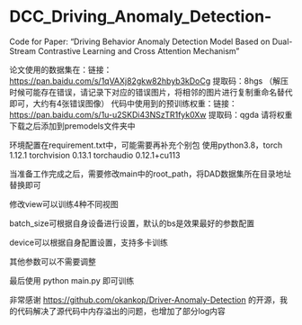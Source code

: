 # DCC_Driving_Anomaly_Detection-
Code for Paper: “Driving Behavior Anomaly Detection Model Based on Dual-Stream Contrastive Learning and Cross Attention Mechanism”

论文使用的数据集在：链接：https://pan.baidu.com/s/1qVAXj82gkw82hbyb3kDoCg 提取码：8hgs 
（解压时候可能存在错误，请记录下对应的错误图片，将相邻的图片进行复制重命名替代即可，大约有4张错误图像）
代码中使用到的预训练权重：链接：https://pan.baidu.com/s/1u-u2SKDi43NSzTR1fyk0Xw 提取码：qgda 
请将权重下载之后添加到premodels文件夹中

环境配置在requirement.txt中，可能需要再补充个别包
使用python3.8，torch 1.12.1 torchvision 0.13.1 torchaudio 0.12.1+cu113

当准备工作完成之后，需要修改main中的root_path，将DAD数据集所在目录地址替换即可

修改view可以训练4种不同视图

batch_size可根据自身设备进行设置，默认的bs是效果最好的参数配置

device可以根据自身配置设置，支持多卡训练

其他参数可以不需要调整

最后使用 python main.py 即可训练

非常感谢 https://github.com/okankop/Driver-Anomaly-Detection 的开源，我的代码解决了源代码中内存溢出的问题，也增加了部分log内容
